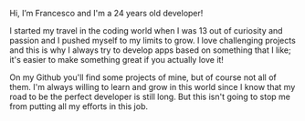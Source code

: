 Hi, I’m Francesco and I'm a 24 years old developer! 

I started my travel in the coding world when I was 13 out of curiosity and passion and I pushed myself to my limits to grow. 
I love challenging projects and this is why I always try to develop apps based on something that I like; it's easier to make something great if you actually love it!

On my Github you'll find some projects of mine, but of course not all of them. I'm always willing to learn and grow in this world since I know that my road to be the perfect developer is still long.
But this isn't going to stop me from putting all my efforts in this job. 
